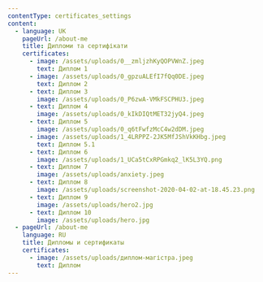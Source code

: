 ```yaml
---
contentType: certificates_settings
content:
  - language: UK
    pageUrl: /about-me
    title: Дипломи та сертифікати
    certificates:
      - image: /assets/uploads/0__zmljzhKyQOPVWnZ.jpeg
        text: Диплом 1
      - image: /assets/uploads/0_gpzuALEfI7fQq0DE.jpeg
        text: Диплом 2
      - text: Диплом 3
        image: /assets/uploads/0_P6zwA-VMkFSCPHU3.jpeg
      - text: Диплом 4
        image: /assets/uploads/0_kIkDIQtMET32jyQ4.jpeg
      - text: Диплом 5
        image: /assets/uploads/0_q6tFwfzMcC4w2dDM.jpeg
      - image: /assets/uploads/1_4LRPPZ-2JK5MfJShVkKHbg.jpeg
        text: Диплом 5.1
      - text: Диплом 6
        image: /assets/uploads/1_UCa5tCxRPGmkq2_lK5L3YQ.png
      - text: Диплом 7
        image: /assets/uploads/anxiety.jpeg
      - text: Диплом 8
        image: /assets/uploads/screenshot-2020-04-02-at-18.45.23.png
      - text: Диплом 9
        image: /assets/uploads/hero2.jpg
      - text: Диплом 10
        image: /assets/uploads/hero.jpg
  - pageUrl: /about-me
    language: RU
    title: Дипломы и сертификаты
    certificates:
      - image: /assets/uploads/диплом-магістра.jpeg
        text: Диплом
---
```

